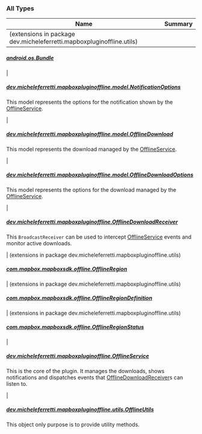 

### All Types

| Name | Summary |
|---|---|
| (extensions in package dev.micheleferretti.mapboxpluginoffline.utils)

##### [android.os.Bundle](../dev.micheleferretti.mapboxpluginoffline.utils/android.os.-bundle/index.md)


|

##### [dev.micheleferretti.mapboxpluginoffline.model.NotificationOptions](../dev.micheleferretti.mapboxpluginoffline.model/-notification-options/index.md)

This model represents the options for the notification shown by
the [OfflineService](../dev.micheleferretti.mapboxpluginoffline/-offline-service/index.md).


|

##### [dev.micheleferretti.mapboxpluginoffline.model.OfflineDownload](../dev.micheleferretti.mapboxpluginoffline.model/-offline-download/index.md)

This model represents the download managed by
the [OfflineService](../dev.micheleferretti.mapboxpluginoffline/-offline-service/index.md).


|

##### [dev.micheleferretti.mapboxpluginoffline.model.OfflineDownloadOptions](../dev.micheleferretti.mapboxpluginoffline.model/-offline-download-options/index.md)

This model represents the options for the download managed by
the [OfflineService](../dev.micheleferretti.mapboxpluginoffline/-offline-service/index.md).


|

##### [dev.micheleferretti.mapboxpluginoffline.OfflineDownloadReceiver](../dev.micheleferretti.mapboxpluginoffline/-offline-download-receiver/index.md)

This `BroadcastReceiver` can be used to intercept [OfflineService](../dev.micheleferretti.mapboxpluginoffline/-offline-service/index.md)
events and monitor active downloads.


| (extensions in package dev.micheleferretti.mapboxpluginoffline.utils)

##### [com.mapbox.mapboxsdk.offline.OfflineRegion](../dev.micheleferretti.mapboxpluginoffline.utils/com.mapbox.mapboxsdk.offline.-offline-region/index.md)


| (extensions in package dev.micheleferretti.mapboxpluginoffline.utils)

##### [com.mapbox.mapboxsdk.offline.OfflineRegionDefinition](../dev.micheleferretti.mapboxpluginoffline.utils/com.mapbox.mapboxsdk.offline.-offline-region-definition/index.md)


| (extensions in package dev.micheleferretti.mapboxpluginoffline.utils)

##### [com.mapbox.mapboxsdk.offline.OfflineRegionStatus](../dev.micheleferretti.mapboxpluginoffline.utils/com.mapbox.mapboxsdk.offline.-offline-region-status/index.md)


|

##### [dev.micheleferretti.mapboxpluginoffline.OfflineService](../dev.micheleferretti.mapboxpluginoffline/-offline-service/index.md)

This is the core of the plugin. It manages the downloads, shows notifications and dispatches events that
[OfflineDownloadReceiver](../dev.micheleferretti.mapboxpluginoffline/-offline-download-receiver/index.md)s can listen to.


|

##### [dev.micheleferretti.mapboxpluginoffline.utils.OfflineUtils](../dev.micheleferretti.mapboxpluginoffline.utils/-offline-utils/index.md)

This object only purpose is to provide utility methods.


